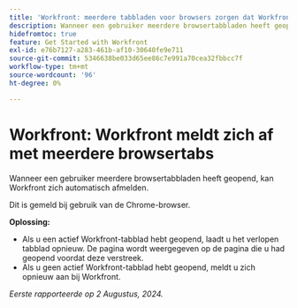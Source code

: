 ```yaml
---
title: 'Workfront: meerdere tabbladen voor browsers zorgen dat Workfront zich afmeldt'
description: Wanneer een gebruiker meerdere browsertabbladen heeft geopend, kan Workfront zich automatisch afmelden.
hidefromtoc: true
feature: Get Started with Workfront
exl-id: e76b7127-a283-461b-af10-30640fe9e711
source-git-commit: 5346638be033d65ee86c7e991a70cea32fbbcc7f
workflow-type: tm+mt
source-wordcount: '96'
ht-degree: 0%

---
```


# Workfront: Workfront meldt zich af met meerdere browsertabs

<!--Valid issue, won't fix-->

Wanneer een gebruiker meerdere browsertabbladen heeft geopend, kan Workfront zich automatisch afmelden.

Dit is gemeld bij gebruik van de Chrome-browser.

**Oplossing:**

* Als u een actief Workfront-tabblad hebt geopend, laadt u het verlopen tabblad opnieuw. De pagina wordt weergegeven op de pagina die u had geopend voordat deze verstreek.
* Als u geen actief Workfront-tabblad hebt geopend, meldt u zich opnieuw aan bij Workfront.

_Eerste rapporteerde op 2 Augustus, 2024._

